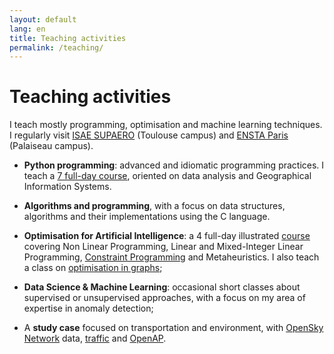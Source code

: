 ```yaml
---
layout: default
lang: en
title: Teaching activities
permalink: /teaching/
---
```


# Teaching activities

I teach mostly programming, optimisation and machine learning techniques.  
I regularly visit [ISAE SUPAERO](https://www.isae-supaero.fr/en/) (Toulouse campus) and [ENSTA Paris](http://ensta-paris.fr/) (Palaiseau campus).

- **Python programming**: advanced and idiomatic programming practices. I teach a [7 full-day course](/pyclass), oriented on data analysis and Geographical Information Systems.

- **Algorithms and programming**, with a focus on data structures, algorithms and their implementations using the C language.

- **Optimisation for Artificial Intelligence**: a 4 full-day illustrated [course](/optim4ai) covering Non Linear Programming, Linear and Mixed-Integer Linear Programming, [Constraint Programming](/constraints) and Metaheuristics. I also teach a class on [optimisation in graphs](https://github.com/xoolive/graphs);

- **Data Science & Machine Learning**: occasional short classes about supervised or unsupervised approaches, with a focus on my area of expertise in anomaly detection;

- A **study case** focused on transportation and environment, with [OpenSky Network](https://opensky-network.org/) data, [traffic](https://traffic-viz.github.io/) and [OpenAP](https://openap.dev/).
